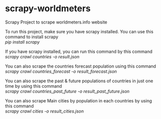 # scrapy-worldmeters
Scrapy Project to scrape worldmeters.info website

To run this project, make sure you have scrapy installed. You can use this command to install scrapy<br>
<i>pip install scrapy</i>

If you have scrapy installed, you can run this command by this command<br>
<i>scrapy crawl countries -o result.json</i>

You can also scrape the countries forecast population using this command<br>
<i>scrapy crawl countries_forecast -o result_forecast.json</i>

You can also scrape the past & future populations of countries in just one time by using this command<br>
<i>scrapy crawl countries_past_future -o result_past_future.json</i>

You can also scrape Main cities by population in each countries by using this command<br>
<i>scrapy crawl cities -o result_cities.json</i>

